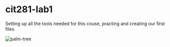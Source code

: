 # cit281-lab1
Setting up all the tools needed for this couse, practing and creating our first files


<img src="https://unsplash.com/photos/ARpmY5qq7Lk" alt="palm-tree">
